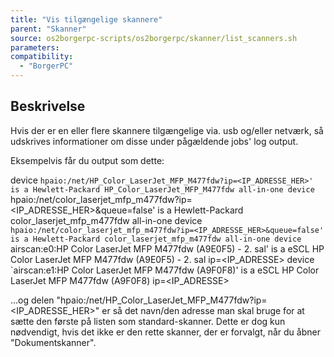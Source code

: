 ```yaml
---
title: "Vis tilgængelige skannere"
parent: "Skanner"
source: os2borgerpc-scripts/os2borgerpc/skanner/list_scanners.sh
parameters:
compatibility:
  - "BorgerPC"
---
```


## Beskrivelse
Hvis der er en eller flere skannere tilgængelige via. usb og/eller netværk, så udskrives informationer om disse under pågældende jobs' log output.

Eksempelvis får du output som dette:

device `hpaio:/net/HP_Color_LaserJet_MFP_M477fdw?ip=<IP_ADRESSE_HER>' is a Hewlett-Packard HP_Color_LaserJet_MFP_M477fdw all-in-one
device `hpaio:/net/color_laserjet_mfp_m477fdw?ip=<IP_ADRESSE_HER>&queue=false' is a Hewlett-Packard color_laserjet_mfp_m477fdw all-in-one
device `hpaio:/net/color_laserjet_mfp_m477fdw?ip=<IP_ADRESSE_HER>&queue=false' is a Hewlett-Packard color_laserjet_mfp_m477fdw all-in-one
device `airscan:e0:HP Color LaserJet MFP M477fdw (A9E0F5) - 2. sal' is a eSCL HP Color LaserJet MFP M477fdw (A9E0F5) - 2. sal ip=<IP_ADRESSE>
device `airscan:e1:HP Color LaserJet MFP M477fdw (A9F0F8)' is a eSCL HP Color LaserJet MFP M477fdw (A9F0F8) ip=<IP_ADRESSE>

...og delen "hpaio:/net/HP_Color_LaserJet_MFP_M477fdw?ip=<IP_ADRESSE_HER>" er så det navn/den adresse man skal bruge for at sætte den første på listen som standard-skanner. Dette er dog kun nødvendigt, hvis det ikke er den rette skanner, der er forvalgt, når du åbner "Dokumentskanner".